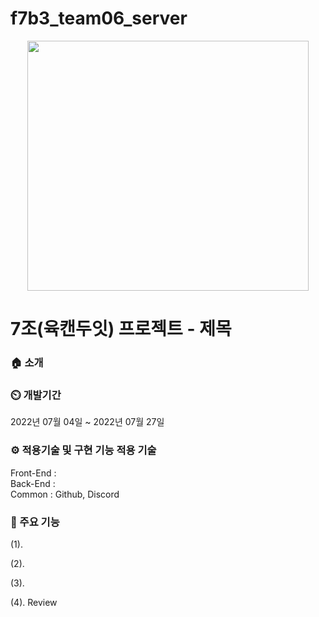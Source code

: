 # f7b3_team06_server

<p align="center">
 <img src="http://www.yes24.com/Product/Goods/96545949](https://mblogthumb-phinf.pstatic.net/MjAxOTA0MDRfMjQz/MDAxNTU0MzQzODY4OTIy.vQBWEnNLbOYl-96i5Jsvmcxt-j5DDZpoekqwqVlLav4g._hw1BZmRLOmTyy6k8qTanZAw6zwbMrVTTpZEnFAfAUEg.PNG.upisco/1sdbffbvfbk.png?type=w2" width="450" height="400" />
</p>

# 7조(육캔두잇) 프로젝트 - 제목

### 🏠 소개




### ⏲️ 개발기간

2022년 07월 04일 ~ 2022년 07월 27일


### ⚙ 적용기술 및 구현 기능 적용 기술

Front-End : \
Back-End : \
Common : Github, Discord

### 📌 주요 기능

(1). 

(2). 

(3). 



(4). Review

                    
